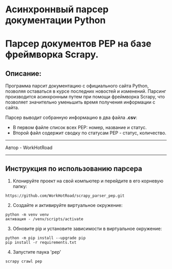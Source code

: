 # Асинхроннвый парсер документации Python

# Парсер документов PEP на базе фреймворка Scrapy.

## Описание:

Программа парсит документацию с официального
сайта Python, позволяя оставаться в курсе последних новостей и изменений.
Парсинг производится асинхронным путем при
помощи фреймворка Scrapy, что позволяет значительно уменьшить время
получения информации с сайта.

Парсер выводит собранную информацию в два файла **.csv**:
- В первом файле список всех PEP: номер, название и статус.
- Второй файл содержит сводку по статусам PEP - статус, количество.

---

Автор - WorkHotRoad

---

## Инструкция по использованию парсера

1. Клонируйте проект на свой компьютер и перейдите в его корневую папку:
```
https://github.com/WorkHotRoad/scrapy_parser_pep.git

```
2. Создайте и активируйте виртуальное окружение:

```
python -m venv venv
активация - /venv/scripts/activate
```

3. Обновите pip и установите зависимости в виртуальное окружение:
```
python -m pip install --upgrade pip
pip install -r requirements.txt
```

4. Запустите паука 'pep'
```
scrapy crawl pep

```
